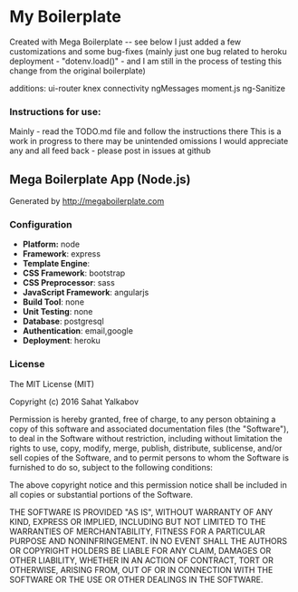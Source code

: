 # My Boilerplate
Created with Mega Boilerplate -- see below
I just added a few customizations and some bug-fixes (mainly just one 
bug related to heroku deployment - "dotenv.load()" - and I am still in 
the process of testing this change from the original boilerplate)

additions:
ui-router
knex connectivity
ngMessages
moment.js
ng-Sanitize


### Instructions for use:
Mainly - read the TODO.md file and follow the instructions there
This is a work in progress to there may be unintended omissions
I would appreciate any and all feed back - please post in issues at github


## Mega Boilerplate App (Node.js)

Generated by http://megaboilerplate.com

### Configuration
- **Platform:** node
- **Framework**: express
- **Template Engine**: 
- **CSS Framework**: bootstrap
- **CSS Preprocessor**: sass
- **JavaScript Framework**: angularjs
- **Build Tool**: none
- **Unit Testing**: none
- **Database**: postgresql
- **Authentication**: email,google
- **Deployment**: heroku

### License
The MIT License (MIT)

Copyright (c) 2016 Sahat Yalkabov

Permission is hereby granted, free of charge, to any person obtaining a copy of this software and associated documentation files (the "Software"), to deal in the Software without restriction, including without limitation the rights to use, copy, modify, merge, publish, distribute, sublicense, and/or sell copies of the Software, and to permit persons to whom the Software is furnished to do so, subject to the following conditions:

The above copyright notice and this permission notice shall be included in all copies or substantial portions of the Software.

THE SOFTWARE IS PROVIDED "AS IS", WITHOUT WARRANTY OF ANY KIND, EXPRESS OR IMPLIED, INCLUDING BUT NOT LIMITED TO THE WARRANTIES OF MERCHANTABILITY, FITNESS FOR A PARTICULAR PURPOSE AND NONINFRINGEMENT. IN NO EVENT SHALL THE AUTHORS OR COPYRIGHT HOLDERS BE LIABLE FOR ANY CLAIM, DAMAGES OR OTHER LIABILITY, WHETHER IN AN ACTION OF CONTRACT, TORT OR OTHERWISE, ARISING FROM, OUT OF OR IN CONNECTION WITH THE SOFTWARE OR THE USE OR OTHER DEALINGS IN THE SOFTWARE.